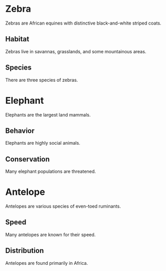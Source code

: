 # Zebra

Zebras are African equines with distinctive black-and-white striped coats.

## Habitat

Zebras live in savannas, grasslands, and some mountainous areas.

## Species

There are three species of zebras.

# Elephant

Elephants are the largest land mammals.

## Behavior

Elephants are highly social animals.

## Conservation

Many elephant populations are threatened.

# Antelope

Antelopes are various species of even-toed ruminants.

## Speed

Many antelopes are known for their speed.

## Distribution

Antelopes are found primarily in Africa.